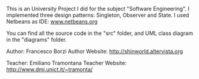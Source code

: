 This is an University Project I did for the subject "Software Engineering".
I implemented three design patterns: Singleton, Observer and State.
I used Netbeans as IDE: www.netbeans.org

You can find all the source code in the "src" folder, and UML class diagram in the "diagrams" folder.

Author: Francesco Borzì
Author Website: http://shinworld.altervista.org

Teacher: Emiliano Tramontana
Teacher Website: http://www.dmi.unict.it/~tramonta/
